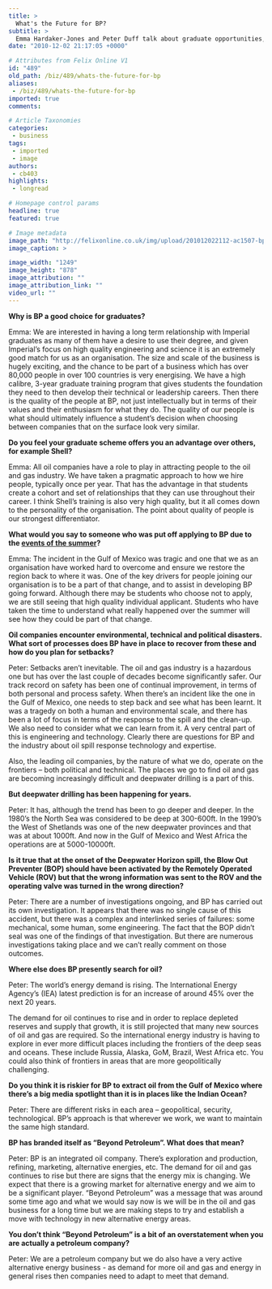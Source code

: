 ```yaml
---
title: >
  What's the Future for BP?
subtitle: >
  Emma Hardaker-Jones and Peter Duff talk about graduate opportunities, the Deepwater disaster and moving “Beyond Petroleum”
date: "2010-12-02 21:17:05 +0000"

# Attributes from Felix Online V1
id: "489"
old_path: /biz/489/whats-the-future-for-bp
aliases:
 - /biz/489/whats-the-future-for-bp
imported: true
comments:

# Article Taxonomies
categories:
 - business
tags:
 - imported
 - image
authors:
 - cb403
highlights:
 - longread

# Homepage control params
headline: true
featured: true

# Image metadata
image_path: "http://felixonline.co.uk/img/upload/201012022112-ac1507-bpspill.jpg"
image_caption: >

image_width: "1249"
image_height: "878"
image_attribution: ""
image_attribution_link: ""
video_url: ""
---
```


__Why is BP a good choice for graduates?__

Emma: We are interested in having a long term relationship with Imperial graduates as many of them have a desire to use their degree, and given Imperial’s focus on high quality engineering and science it is an extremely good match for us as an organisation. The size and scale of the business is hugely exciting, and the chance to be part of a business which has over 80,000 people in over 100 countries is very energising. We have a high calibre, 3-year graduate training program that gives students the foundation they need to then develop their technical or leadership careers. Then there is the quality of the people at BP, not just intellectually but in terms of their values and their enthusiasm for what they do. The quality of our people is what should ultimately influence a student’s decision when choosing between companies that on the surface look very similar.

__Do you feel your graduate scheme offers you an advantage over others, for example Shell?__

Emma: All oil companies have a role to play in attracting people to the oil and gas industry. We have taken a pragmatic approach to how we hire people, typically once per year. That has the advantage in that students create a cohort and set of relationships that they can use throughout their career. I think Shell’s training is also very high quality, but it all comes down to the personality of the organisation. The point about quality of people is our strongest differentiator.

__What would you say to someone who was put off applying to BP due to the [events of the summer](http://en.wikipedia.org/wiki/Deepwater_Horizon_oil_spill)?__

Emma: The incident in the Gulf of Mexico was tragic and one that we as an organisation have worked hard to overcome and ensure we restore the region back to where it was. One of the key drivers for people joining our organisation is to be a part of that change, and to assist in developing BP going forward. Although there may be students who choose not to apply, we are still seeing that high quality individual applicant. Students who have taken the time to understand what really happened over the summer will see how they could be part of that change.

__Oil companies encounter environmental, technical and political disasters. What sort of processes does BP have in place to recover from these and how do you plan for setbacks?__

Peter: Setbacks aren’t inevitable. The oil and gas industry is a hazardous one but has over the last couple of decades become significantly safer. Our track record on safety has been one of continual improvement, in terms of both personal and process safety. When there’s an incident like the one in the Gulf of Mexico, one needs to step back and see what has been learnt. It was a tragedy on both a human and environmental scale, and there has been a lot of focus in terms of the response to the spill and the clean-up. We also need to consider what we can learn from it. A very central part of this is engineering and technology. Clearly there are questions for BP and the industry about oil spill response technology and expertise.

Also, the leading oil companies, by the nature of what we do, operate on the frontiers – both political and technical. The places we go to find oil and gas are becoming increasingly difficult and deepwater drilling is a part of this.

__But deepwater drilling has been happening for years.__

Peter: It has, although the trend has been to go deeper and deeper. In the 1980’s the North Sea was considered to be deep at 300-600ft. In the 1990’s the West of Shetlands was one of the new deepwater provinces and that was at about 1000ft. And now in the Gulf of Mexico and West Africa the operations are at 5000-10000ft.

__Is it true that at the onset of the Deepwater Horizon spill, the Blow Out Preventer (BOP) should have been activated by the Remotely Operated Vehicle (ROV) but that the wrong information was sent to the ROV and the operating valve was turned in the wrong direction?__

Peter: There are a number of investigations ongoing, and BP has carried out its own investigation. It appears that there was no single cause of this accident, but there was a complex and interlinked series of failures: some mechanical, some human, some engineering. The fact that the BOP didn’t seal was one of the findings of that investigation. But there are numerous investigations taking place and we can’t really comment on those outcomes.

__Where else does BP presently search for oil?__

Peter: The world’s energy demand is rising. The International Energy Agency’s (IEA) latest prediction is for an increase of around 45% over the next 20 years.

The demand for oil continues to rise and in order to replace depleted reserves and supply that growth, it is still projected that many new sources of oil and gas are required. So the international energy industry is having to explore in ever more difficult places including the frontiers of the deep seas and oceans. These include Russia, Alaska, GoM, Brazil, West Africa etc. You could also think of frontiers in areas that are more geopolitically challenging.

__Do you think it is riskier for BP to extract oil from the Gulf of Mexico where there’s a big media spotlight than it is in places like the Indian Ocean?__

Peter: There are different risks in each area – geopolitical, security, technological. BP’s approach is that wherever we work, we want to maintain the same high standard.

__BP has branded itself as “Beyond Petroleum”. What does that mean?__

Peter: BP is an integrated oil company. There’s exploration and production, refining, marketing, alternative energies, etc. The demand for oil and gas continues to rise but there are signs that the energy mix is changing. We expect that there is a growing market for alternative energy and we aim to be a significant player. “Beyond Petroleum” was a message that was around some time ago and what we would say now is we will be in the oil and gas business for a long time but we are making steps to try and establish a move with technology in new alternative energy areas.

__You don’t think “Beyond Petroleum” is a bit of an overstatement when you are actually a petroleum company?__

Peter: We are a petroleum company but we do also have a very active alternative energy business - as demand for more oil and gas and energy in general rises then companies need to adapt to meet that demand.

